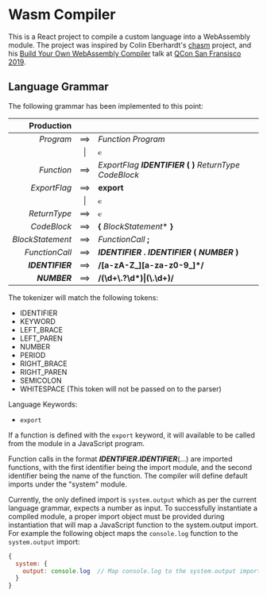 # Wasm Compiler

This is a React project to compile a custom language into a WebAssembly module. The project was inspired by Colin Eberhardt's [chasm](https://github.com/ColinEberhardt/chasm) project, and his [Build Your Own WebAssembly Compiler](https://youtu.be/OsGnMm59wb4) talk at [QCon San Fransisco 2019](http://bit.ly/38sivWf).

## Language Grammar

The following grammar has been implemented to this point:

|       Production |        |                                                                    |
| ---------------: | :----: | :----------------------------------------------------------------- |
|        _Program_ |  ==>   | _Function_ _Program_                                               |
|                  | &#124; | &#11401;                                                           |
|       _Function_ |  ==>   | _ExportFlag_ **_IDENTIFIER_** **(** **)** _ReturnType_ _CodeBlock_ |
|     _ExportFlag_ |  ==>   | **export**                                                         |
|                  | &#124; | &#11401;                                                           |
|     _ReturnType_ |  ==>   | &#11401;                                                           |
|      _CodeBlock_ |  ==>   | **{** _BlockStatement_\* **}**                                     |
| _BlockStatement_ |  ==>   | _FunctionCall_ **;**                                               |
|   _FunctionCall_ |  ==>   | **_IDENTIFIER_** **.** **_IDENTIFIER_** **(** **_NUMBER_** **)**   |
| **_IDENTIFIER_** |  ==>   | **/[a-zA-Z\_][a-za-z0-9\_]\*/**                                    |
|     **_NUMBER_** |  ==>   | **/(\\d+\\.?\\d\*)&#124;(\\.\\d+)/**                               |

The tokenizer will match the following tokens:

- IDENTIFIER
- KEYWORD
- LEFT_BRACE
- LEFT_PAREN
- NUMBER
- PERIOD
- RIGHT_BRACE
- RIGHT_PAREN
- SEMICOLON
- WHITESPACE (This token will not be passed on to the parser)

Language Keywords:
- `export`

If a function is defined with the `export` keyword, it will available to be called from the module in a JavaScript program.

Function calls in the format **_IDENTIFIER_._IDENTIFIER_**(...) are imported functions, with the first identifier being the import module, and the second identifier being the name of the function.  The compiler will define default imports under the "system" module.

Currently, the only defined import is `system.output` which as per the current language grammar, expects a number as input.  To successfully instantiate a compiled module, a proper import object must be provided during instantiation that will map a JavaScript function to the system.output import.  For example the following object maps the `console.log` function to the `system.output` import:
```javascript
{
  system: {
    output: console.log  // Map console.log to the system.output import
  }
}
```

